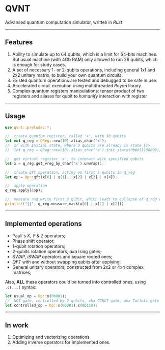 # QVNT
Advansed quantum computation simulator, written in *Rust*
___
## Features
1. Ability to simulate up to 64 qubits, which is a limit for 64-bits machines.
   But usual machine (with 4Gb RAM) only allowed to run 26 qubits, which is enough for study cases.
2. A set of necessary 1- or 2-qubits operations, including general 1x1 and 2x2 unitary matrix, to build your own quantum circuits.
3. Existed quantum operations are tested and debugged to be safe in use.
4. Accelerated circuit execution using multithreaded *Rayon* library.
5. Complex quantum registers manipulations: tensor product of two registers and aliases for qubit to *humanify* interaction with register

___
## Usage
```rust
use qvnt::prelude::*;

//  create quantum register, called 'x', with 10 qubits
let mut q_reg = QReg::new(10).alias_char('x');
//  or with initial state, where 3 qubits are already in state |1>
//  let q_reg = QReg::new(10).alias_char('x').init_state(0b0011100000);

//  get virtual register 'x', to interact with specified qubits
let x = q_reg.get_vreg_by_char('x').unwrap();

//  create qft operation, acting on first 5 qubits in q_reg
let op = Op::qft(x[0] | x[1] | x[2] | x[3] | x[4]);

//  apply operation
q_reg.apply(&op);

//  measure and write first 3 qubit, which leads to collapse of q_reg wave function
println!("{}", q_reg.measure_mask(x[0] | x[1] | x[2]));
```

___
## Implemented operations
*  Pauli's *X*, *Y* & *Z* operators;
*  Phase shift operator;
*  1-qubit rotation operators;
*  2-qubits rotation operators, *aka* Ising gates;
*  *SWAP*, *iSWAP* operators and square rooted ones;
*  *QFT* with and without swapping qubits after applying;
*  General unitary operators, constructed from 2x2 or 4x4 complex matrices; 

Also, __ALL__ these operators could be turned into controlled ones, using ```.c(...)``` syntax:
```rust
let usual_op = Op::x(0b001);
//  NOT gate, controlled by 2 qubits, aka CCNOT gate, aka Toffoli gate
let controlled_op = Op::x(0b001).c(0b110);
```

___
## In work
1. Optimizing and vectorizing operations.
2. Adding inverse operators for implemented ones.
